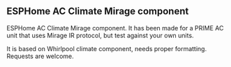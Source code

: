 ## ESPHome AC Climate Mirage component

ESPHome AC Climate Mirage component. It has been made for a PRIME AC unit that uses Mirage IR protocol, but test against your own units. 

It is based on Whirlpool climate component, needs proper formatting. Requests are welcome.
